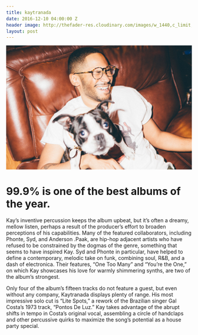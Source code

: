 ```yaml
---
title: kaytranada
date: 2016-12-10 04:00:00 Z
header image: http://thefader-res.cloudinary.com/images/w_1440,c_limit,f_auto,q_auto:best/_W4A6961_WEB_eejcls/kaytranada-album-interview-99-percent.jpg
layout: post
---
```


![kaytranada-album-interview-99-percent.jpg](/uploads/kaytranada-album-interview-99-percent.jpg)

# 99.9% is one of the best albums of the year.

Kay’s inventive percussion keeps the album upbeat, but it’s often a dreamy, mellow listen, perhaps a result of the producer’s effort to broaden perceptions of his capabilities. Many of the featured collaborators, including Phonte, Syd, and Anderson .Paak, are hip-hop adjacent artists who have refused to be constrained by the dogmas of the genre, something that seems to have inspired Kay. Syd and Phonte in particular, have helped to define a contemporary, melodic take on funk, combining soul, R&B, and a dash of electronica. Their features, “One Too Many” and “You’re the One,” on which Kay showcases his love for warmly shimmering synths, are two of the album’s strongest.

Only four of the album’s fifteen tracks do not feature a guest, but even without any company, Kaytranada displays plenty of range. His most impressive solo cut is “Lite Spots,” a rework of the Brazilian singer Gal Costa’s 1973 track, “Pontos De Luz.” Kay takes advantage of the abrupt shifts in tempo in Costa’s original vocal, assembling a circle of handclaps and other percussive quirks to maximize the song’s potential as a house party special.